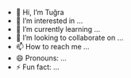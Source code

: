 - 👋 Hi, I’m Tuğra
- 👀 I’m interested in ...
- 🌱 I’m currently learning ...
- 💞️ I’m looking to collaborate on ...
- 📫 How to reach me ...
- 😄 Pronouns: ...
- ⚡ Fun fact: ...

<!---
teroymus/teroymus is a ✨ special ✨ repository because its `README.md` (this file) appears on your GitHub profile.
You can click the Preview link to take a look at your changes.
--->
